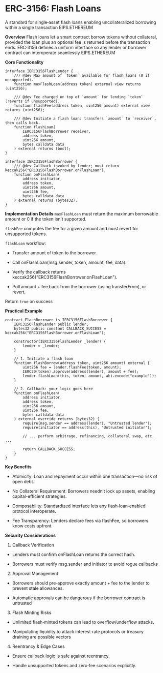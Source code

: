 # ERC-3156: Flash Loans
A standard for single‑asset flash loans enabling uncollateralized borrowing within a single transaction 
EIPS.ETHEREUM

**Overview**
Flash loans let a smart contract borrow tokens without collateral, provided the loan plus an optional fee is returned before the transaction ends. ERC‑3156 defines a uniform interface so any lender or borrower contract can interoperate seamlessly 
EIPS.ETHEREUM

**Core Functionality**

```solidity
interface IERC3156FlashLender {
    /// @dev Max amount of `token` available for flash loans (0 if unsupported).
    function maxFlashLoan(address token) external view returns (uint256);

    /// @dev Fee charged on top of `amount` for lending `token` (reverts if unsupported).
    function flashFee(address token, uint256 amount) external view returns (uint256);

    /// @dev Initiate a flash loan: transfers `amount` to `receiver`, then calls back.
    function flashLoan(
        IERC3156FlashBorrower receiver,
        address token,
        uint256 amount,
        bytes calldata data
    ) external returns (bool);
}

interface IERC3156FlashBorrower {
    /// @dev Callback invoked by lender; must return keccak256("ERC3156FlashBorrower.onFlashLoan").
    function onFlashLoan(
        address initiator,
        address token,
        uint256 amount,
        uint256 fee,
        bytes calldata data
    ) external returns (bytes32);
}
```

**Implementation Details**
`maxFlashLoan` must return the maximum borrowable amount or 0 if the token isn’t supported.

`flashFee` computes the fee for a given amount and must revert for unsupported tokens.

`flashLoan` workflow:

- Transfer amount of token to the borrower.

- Call onFlashLoan(msg.sender, token, amount, fee, data).

- Verify the callback returns keccak256("ERC3156FlashBorrower.onFlashLoan").

- Pull amount + fee back from the borrower (using transferFrom), or revert.

Return `true` on success 

**Practical Example**
```solidity
contract FlashBorrower is IERC3156FlashBorrower {
    IERC3156FlashLender public lender;
    bytes32 public constant CALLBACK_SUCCESS = keccak256("ERC3156FlashBorrower.onFlashLoan");

    constructor(IERC3156FlashLender _lender) {
        lender = _lender;
    }

    // 1. Initiate a flash loan
    function flashBorrow(address token, uint256 amount) external {
        uint256 fee = lender.flashFee(token, amount);
        IERC20(token).approve(address(lender), amount + fee);
        lender.flashLoan(this, token, amount, abi.encode("example"));
    }

    // 2. Callback: your logic goes here
    function onFlashLoan(
        address initiator,
        address token,
        uint256 amount,
        uint256 fee,
        bytes calldata data
    ) external override returns (bytes32) {
        require(msg.sender == address(lender), "Untrusted lender");
        require(initiator == address(this), "Untrusted initiator");

        // ... perform arbitrage, refinancing, collateral swap, etc. ...

        return CALLBACK_SUCCESS;
    }
}
```

**Key Benefits**

- Atomicity: Loan and repayment occur within one transaction—no risk of open debt.

- No Collateral Requirement: Borrowers needn’t lock up assets, enabling capital-efficient strategies.

- Composability: Standardized interface lets any flash‑loan‑enabled protocol interoperate.

- Fee Transparency: Lenders declare fees via flashFee, so borrowers know costs upfront 

**Security Considerations**

1. Callback Verification

- Lenders must confirm onFlashLoan returns the correct hash.

- Borrowers must verify msg.sender and initiator to avoid rogue callbacks 

2. Approval Management

- Borrowers should pre‑approve exactly amount + fee to the lender to prevent stale allowances.

- Automatic approvals can be dangerous if the borrower contract is untrusted 

3. Flash Minting Risks

- Unlimited flash‑minted tokens can lead to overflow/underflow attacks.

- Manipulating liquidity to attack interest‑rate protocols or treasury draining are possible vectors 

4. Reentrancy & Edge Cases

- Ensure callback logic is safe against reentrancy.

- Handle unsupported tokens and zero‑fee scenarios explicitly.